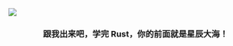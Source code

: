 
<img src="https://github.com/studyrs/.github/blob/main/assets/cover.jpg" />

<h3 align="center">跟我出来吧，学完 Rust，你的前面就是星辰大海！</h3>
